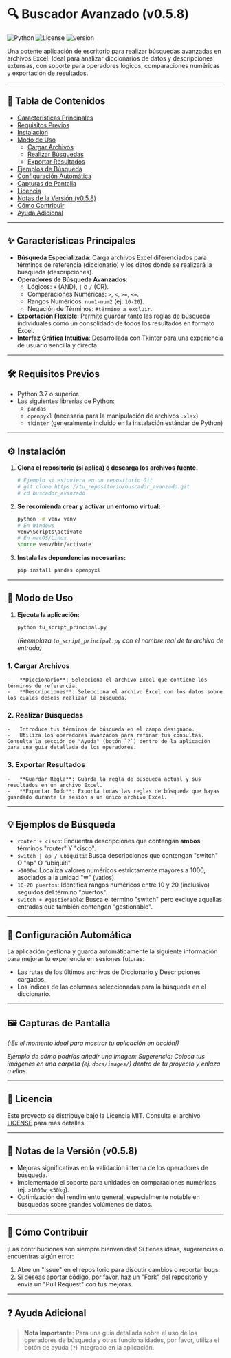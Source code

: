 # 🔍 Buscador Avanzado (v0.5.8)

![Python](https://img.shields.io/badge/Python-3.7%2B-blue)
![License](https://img.shields.io/badge/License-MIT-green)
![version](https://img.shields.io/badge/version-0.5.8-informational)

Una potente aplicación de escritorio para realizar búsquedas avanzadas en archivos Excel. Ideal para analizar diccionarios de datos y descripciones extensas, con soporte para operadores lógicos, comparaciones numéricas y exportación de resultados.

---

## 📖 Tabla de Contenidos

- [Características Principales](#✨-características-principales)
- [Requisitos Previos](#🛠️-requisitos-previos)
- [Instalación](#⚙️-instalación)
- [Modo de Uso](#🚀-modo-de-uso)
  - [Cargar Archivos](#1-cargar-archivos)
  - [Realizar Búsquedas](#2-realizar-búsquedas)
  - [Exportar Resultados](#3-exportar-resultados)
- [Ejemplos de Búsqueda](#💡-ejemplos-de-búsqueda)
- [Configuración Automática](#🔧-configuración-automática)
- [Capturas de Pantalla](#🖼️-capturas-de-pantalla)
- [Licencia](#📜-licencia)
- [Notas de la Versión (v0.5.8)](#📄-notas-de-la-versión-v058)
- [Cómo Contribuir](#🤝-cómo-contribuir)
- [Ayuda Adicional](#❓-ayuda-adicional)

---

## ✨ Características Principales

-   **Búsqueda Especializada**: Carga archivos Excel diferenciados para términos de referencia (diccionario) y los datos donde se realizará la búsqueda (descripciones).
-   **Operadores de Búsqueda Avanzados**:
    -   Lógicos: `+` (AND), `|` o `/` (OR).
    -   Comparaciones Numéricas: `>`, `<`, `>=`, `<=`.
    -   Rangos Numéricos: `num1-num2` (ej: `10-20`).
    -   Negación de Términos: `#término_a_excluir`.
-   **Exportación Flexible**: Permite guardar tanto las reglas de búsqueda individuales como un consolidado de todos los resultados en formato Excel.
-   **Interfaz Gráfica Intuitiva**: Desarrollada con Tkinter para una experiencia de usuario sencilla y directa.

---

## 🛠️ Requisitos Previos

-   Python 3.7 o superior.
-   Las siguientes librerías de Python:
    -   `pandas`
    -   `openpyxl` (necesaria para la manipulación de archivos `.xlsx`)
    -   `tkinter` (generalmente incluido en la instalación estándar de Python)

---

## ⚙️ Instalación

1.  **Clona el repositorio (si aplica) o descarga los archivos fuente.**
    ```bash
    # Ejemplo si estuviera en un repositorio Git
    # git clone https://tu_repositorio/buscador_avanzado.git
    # cd buscador_avanzado
    ```

2.  **Se recomienda crear y activar un entorno virtual:**
    ```bash
    python -m venv venv
    # En Windows
    venv\Scripts\activate
    # En macOS/Linux
    source venv/bin/activate
    ```

3.  **Instala las dependencias necesarias:**
    ```bash
    pip install pandas openpyxl
    ```

---

## 🚀 Modo de Uso

1.  **Ejecuta la aplicación:**
    ```bash
    python tu_script_principal.py
    ```
    *(Reemplaza `tu_script_principal.py` con el nombre real de tu archivo de entrada)*

### 1. Cargar Archivos
    -   **Diccionario**: Selecciona el archivo Excel que contiene los términos de referencia.
    -   **Descripciones**: Selecciona el archivo Excel con los datos sobre los cuales deseas realizar la búsqueda.

### 2. Realizar Búsquedas
    -   Introduce tus términos de búsqueda en el campo designado.
    -   Utiliza los operadores avanzados para refinar tus consultas. Consulta la sección de "Ayuda" (botón `?`) dentro de la aplicación para una guía detallada de los operadores.

### 3. Exportar Resultados
    -   **Guardar Regla**: Guarda la regla de búsqueda actual y sus resultados en un archivo Excel.
    -   **Exportar Todo**: Exporta todas las reglas de búsqueda que hayas guardado durante la sesión a un único archivo Excel.

---

## 💡 Ejemplos de Búsqueda

-   `router + cisco`: Encuentra descripciones que contengan **ambos** términos "router" Y "cisco".
-   `switch | ap / ubiquiti`: Busca descripciones que contengan "switch" O "ap" O "ubiquiti".
-   `>1000w`: Localiza valores numéricos estrictamente mayores a 1000, asociados a la unidad "w" (vatios).
-   `10-20 puertos`: Identifica rangos numéricos entre 10 y 20 (inclusivo) seguidos del término "puertos".
-   `switch + #gestionable`: Busca el término "switch" pero excluye aquellas entradas que también contengan "gestionable".

---

## 🔧 Configuración Automática

La aplicación gestiona y guarda automáticamente la siguiente información para mejorar tu experiencia en sesiones futuras:
-   Las rutas de los últimos archivos de Diccionario y Descripciones cargados.
-   Los índices de las columnas seleccionadas para la búsqueda en el diccionario.

---

## 🖼️ Capturas de Pantalla

*(¡Es el momento ideal para mostrar tu aplicación en acción!)*

*Ejemplo de cómo podrías añadir una imagen:*
*Sugerencia: Coloca tus imágenes en una carpeta (ej. `docs/images/`) dentro de tu proyecto y enlaza a ellas.*

---

## 📜 Licencia

Este proyecto se distribuye bajo la Licencia MIT. Consulta el archivo [LICENSE](LICENSE) para más detalles.

---

## 📄 Notas de la Versión (v0.5.8)

-   Mejoras significativas en la validación interna de los operadores de búsqueda.
-   Implementado el soporte para unidades en comparaciones numéricas (ej: `>1000w`, `<50kg`).
-   Optimización del rendimiento general, especialmente notable en búsquedas sobre grandes volúmenes de datos.

---

## 🤝 Cómo Contribuir

¡Las contribuciones son siempre bienvenidas! Si tienes ideas, sugerencias o encuentras algún error:
1.  Abre un "Issue" en el repositorio para discutir cambios o reportar bugs.
2.  Si deseas aportar código, por favor, haz un "Fork" del repositorio y envía un "Pull Request" con tus mejoras.

---

## ❓ Ayuda Adicional

> **Nota Importante**: Para una guía detallada sobre el uso de los operadores de búsqueda y otras funcionalidades, por favor, utiliza el botón de ayuda (`?`) integrado en la aplicación.
